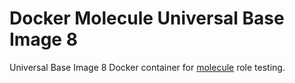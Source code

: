 # Docker Molecule Universal Base Image 8

Universal Base Image 8 Docker container for [molecule](https://molecule.readthedocs.io/en/latest/) role testing.
